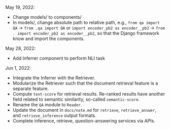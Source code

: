 May 19, 2022:
- Change models/ to components/
- In models/, change absolute path to relative path, e.g., `from qa import QA` -> `from .qa import QA` or `import encoder_pb2 as encoder__pb2` -> `from . import encoder_pb2 as encoder__pb2`, so that the Django framework know and import the components.

May 28, 2022:
- Add Inferrer component to perform NLI task

Jun 1, 2022:
- Integrate the Inferrer with the Retriever.
- Modularize the Retriever such that the document retrieval feature is a separate feature.
- Compute `text-score` for retrieval results. Re-ranked results have another field related to semantic similarity, so-called `semantic-score`.
- Rename the `QA` module to `Reader`.
- Update the document in `docs/note.md` for `retrieve`, `retrieve_answer`, and `retrieve_inference` output formats.
- Complete inference, retrieve, question-answering services via APIs.
